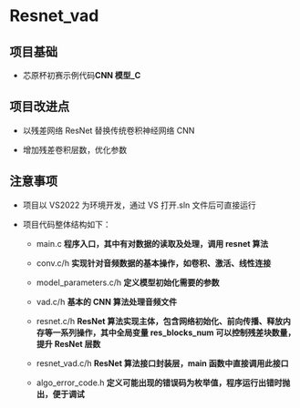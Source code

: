# Resnet_vad

## 项目基础

- 芯原杯初赛示例代码**CNN 模型\_C**

## 项目改进点

- 以残差网络 ResNet 替换传统卷积神经网络 CNN

- 增加残差卷积层数，优化参数

## 注意事项

- 项目以 VS2022 为环境开发，通过 VS 打开.sln 文件后可直接运行

- 项目代码整体结构如下：

  - main.c **程序入口，其中有对数据的读取及处理，调用 resnet 算法**

  - conv.c/h **实现针对音频数据的基本操作，如卷积、激活、线性连接**

  - model_parameters.c/h **定义模型初始化需要的参数**

  - vad.c/h **基本的 CNN 算法处理音频文件**

  - resnet.c/h **ResNet 算法实现主体，包含网络初始化、前向传播、释放内存等一系列操作，其中全局变量 res_blocks_num 可以控制残差块数量，提升 ResNet 层数**

  - resnet_vad.c/h **ResNet 算法接口封装层，main 函数中直接调用此接口**

  - algo_error_code.h **定义可能出现的错误码为枚举值，程序运行出错时抛出，便于调试**
